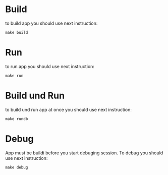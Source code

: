 # Build
to build app you should use next instruction:

    make build

# Run 
to run app you should use next instruction:

    make run

# Build und Run
to build und run app at once you should use next instruction:
    
    make rundb

# Debug
App must be buildi before you start debuging session. To debug you should use next instruction:
    
    make debug
